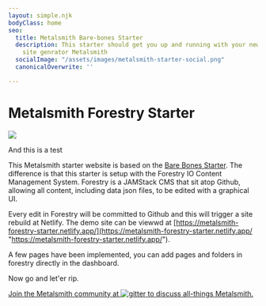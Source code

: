 ```yaml
---
layout: simple.njk
bodyClass: home
seo:
  title: Metalsmith Bare-bones Starter
  description: This starter should get you up and running with your new favorite static
    site genrator Metalsmith
  socialImage: "/assets/images/metalsmith-starter-social.png"
  canonicalOverwrite: ''

---
```

# Metalsmith Forestry Starter

![](/assets/images/hammer-anvil-blacksmith.png)

And this is a test

This Metalsmith starter website is based on the [Bare Bones Starter](https://github.com/wernerglinka/metalsmith-bare-bones-starter "Bare Bones Metalsmith Starter"). The difference is that this starter is setup with the Forestry IO Content Management System. Forestry is a JAMStack CMS that sit atop Github, allowing all content, including data json files, to be edited with a graphical UI.

Every edit in Forestry will be committed to Github and this will trigger a site rebuild at Netlify. The demo site can be viewwd at [https://metalsmith-forestry-starter.netlify.app/](https://metalsmith-forestry-starter.netlify.app/ "https://metalsmith-forestry-starter.netlify.app/").

A few pages have been implemented, you can add pages and folders in forestry directly in the dashboard.

Now go and let'er rip.

<a class="gitter-invite" href="https://gitter.im/metalsmith/community">
<p>Join the Metalsmith community at <img src="/assets/images/gitter.png" alt="gitter" /> to discuss all-things Metalsmith.</p>
</a>
